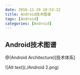```yaml
---
date: 2016-11-29 18:53:12
title: Android技术图谱
tags: [Android]
categories: [Android]
---
```


## Android技术图谱

@(Android Architecture)[技术体系]

![Alt text](./Android 2.png)
